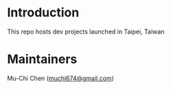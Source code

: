 # Introduction
This repo hosts dev projects launched in Taipei, Taiwan

# Maintainers
Mu-Chi Chen (muchi674@gmail.com)
